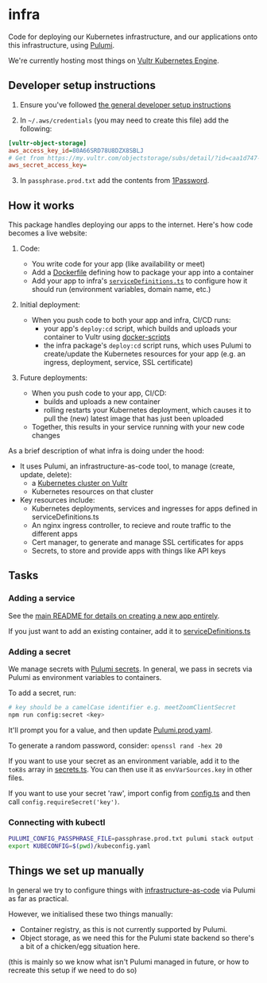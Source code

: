 # infra

Code for deploying our Kubernetes infrastructure, and our applications onto this infrastructure, using [Pulumi](https://www.pulumi.com/).

We're currently hosting most things on [Vultr Kubernetes Engine](https://www.vultr.com/kubernetes/).

## Developer setup instructions

1. Ensure you've followed [the general developer setup instructions](../../README.md#developer-setup-instructions)

2. In `~/.aws/credentials` (you may need to create this file) add the following:

```ini
[vultr-object-storage]
aws_access_key_id=80A66SRD78U8DZX8SBLJ
# Get from https://my.vultr.com/objectstorage/subs/detail/?id=caa1d747-4302-4b90-b8dd-aca9d9de1a1f#overview
aws_secret_access_key=
```

3. In `passphrase.prod.txt` add the contents from [1Password](https://start.1password.com/open/i?a=HTUBIRRURRGNNAKFHX5DU3YWRI&v=j3reqistnwqma7zpy5lzdnwvpi&i=fvtnqvlv5mvrer7o5zm4iijsga&h=bluedotimpact.1password.com).

## How it works

This package handles deploying our apps to the internet. Here's how code becomes a live website:

1. Code:
   - You write code for your app (like availability or meet)
   - Add a [Dockerfile](https://docs.docker.com/reference/dockerfile/) defining how to package your app into a container
   - Add your app to infra's [`serviceDefinitions.ts`](./src/k8s/serviceDefinitions.ts) to configure how it should run (environment variables, domain name, etc.)

2. Initial deployment:
   - When you push code to both your app and infra, CI/CD runs:
     - your app's `deploy:cd` script, which builds and uploads your container to Vultr using [docker-scripts](../../libraries/docker-scripts/)
     - the infra package's `deploy:cd` script runs, which uses Pulumi to create/update the Kubernetes resources for your app (e.g. an ingress, deployment, service, SSL certificate)

3. Future deployments:
   - When you push code to your app, CI/CD:
     - builds and uploads a new container
     - rolling restarts your Kubernetes deployment, which causes it to pull the (new) latest image that has just been uploaded
   - Together, this results in your service running with your new code changes

As a brief description of what infra is doing under the hood:
- It uses Pulumi, an infrastructure-as-code tool, to manage (create, update, delete):
  - a [Kubernetes cluster on Vultr](https://www.vultr.com/kubernetes/)
  - Kubernetes resources on that cluster
- Key resources include:
  - Kubernetes deployments, services and ingresses for apps defined in serviceDefinitions.ts
  - An nginx ingress controller, to recieve and route traffic to the different apps
  - Cert manager, to generate and manage SSL certificates for apps
  - Secrets, to store and provide apps with things like API keys

## Tasks

### Adding a service

See the [main README for details on creating a new app entirely](../../README.md#guide-adding-a-new-app).

If you just want to add an existing container, add it to [serviceDefinitions.ts](./src/k8s/serviceDefinitions.ts)

### Adding a secret

We manage secrets with [Pulumi secrets](https://www.pulumi.com/learn/building-with-pulumi/secrets/). In general, we pass in secrets via Pulumi as environment variables to containers.

To add a secret, run:

```bash
# key should be a camelCase identifier e.g. meetZoomClientSecret
npm run config:secret <key>
```

It'll prompt you for a value, and then update [Pulumi.prod.yaml](./Pulumi.prod.yaml).

To generate a random password, consider: `openssl rand -hex 20`

If you want to use your secret as an environment variable, add it to the `toK8s` array in [secrets.ts](./src/k8s/secrets.ts). You can then use it as `envVarSources.key` in other files.

If you want to use your secret 'raw', import config from [config.ts](./src/config.ts) and then call `config.requireSecret('key')`.

### Connecting with kubectl

```bash
PULUMI_CONFIG_PASSPHRASE_FILE=passphrase.prod.txt pulumi stack output --show-secrets k8sConfig > kubeconfig.yaml
export KUBECONFIG=$(pwd)/kubeconfig.yaml
```

## Things we set up manually

In general we try to configure things with [infrastructure-as-code](https://en.wikipedia.org/wiki/Infrastructure_as_code) via Pulumi as far as practical.

However, we initialised these two things manually:
- Container registry, as this is not currently supported by Pulumi.
- Object storage, as we need this for the Pulumi state backend so there's a bit of a chicken/egg situation here.

(this is mainly so we know what isn't Pulumi managed in future, or how to recreate this setup if we need to do so)
